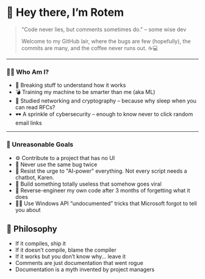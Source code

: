 # 👋 Hey there, I’m Rotem

> "Code never lies, but comments sometimes do." – some wise dev  
>
> Welcome to my GitHub lair, where the bugs are few (hopefully), the commits are many, and the coffee never runs out. ☕💻

---

### 👨‍💻 Who Am I?

- 🧠 Breaking stuff to understand how it works  
- 💣 Training my machine to be smarter than me (aka ML)  
- 🔐 Studied networking and cryptography – because why sleep when you can read RFCs?  
- 🕶️ A sprinkle of cybersecurity – enough to know never to click random email links  

---

### 🎯 Unreasonable Goals
 
- ⚙️ Contribute to a project that has no UI
- 🚫 Never use the same bug twice
- 🤖 Resist the urge to "AI-power" everything. Not every script needs a chatbot, Karen.
- 🦄 Build something totally useless that somehow goes viral
- 🧩 Reverse-engineer my own code after 3 months of forgetting what it does
- 🧟‍♀️ Use Windows API “undocumented” tricks that Microsoft forgot to tell you about 

## 🤖 Philosophy

- If it compiles, ship it  
- If it doesn’t compile, blame the compiler  
- If it works but you don’t know why… leave it  
- Comments are just documentation that went rogue  
- Documentation is a myth invented by project managers
